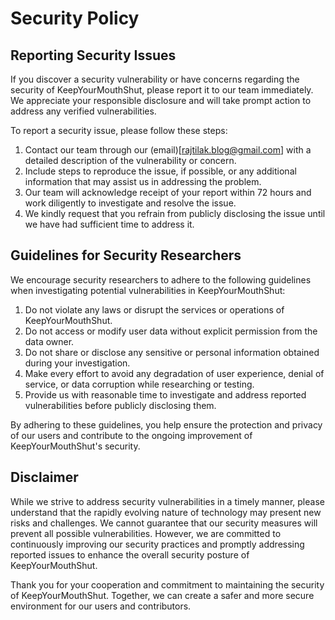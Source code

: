 # Security Policy

## Reporting Security Issues

If you discover a security vulnerability or have concerns regarding the security of KeepYourMouthShut, please report it to our team immediately. We appreciate your responsible disclosure and will take prompt action to address any verified vulnerabilities.

To report a security issue, please follow these steps:

1. Contact our team through our (email)[rajtilak.blog@gmail.com] with a detailed description of the vulnerability or concern.
2. Include steps to reproduce the issue, if possible, or any additional information that may assist us in addressing the problem.
3. Our team will acknowledge receipt of your report within 72 hours and work diligently to investigate and resolve the issue.
4. We kindly request that you refrain from publicly disclosing the issue until we have had sufficient time to address it.

## Guidelines for Security Researchers

We encourage security researchers to adhere to the following guidelines when investigating potential vulnerabilities in KeepYourMouthShut:

1. Do not violate any laws or disrupt the services or operations of KeepYourMouthShut.
2. Do not access or modify user data without explicit permission from the data owner.
3. Do not share or disclose any sensitive or personal information obtained during your investigation.
4. Make every effort to avoid any degradation of user experience, denial of service, or data corruption while researching or testing.
5. Provide us with reasonable time to investigate and address reported vulnerabilities before publicly disclosing them.

By adhering to these guidelines, you help ensure the protection and privacy of our users and contribute to the ongoing improvement of KeepYourMouthShut's security.

## Disclaimer

While we strive to address security vulnerabilities in a timely manner, please understand that the rapidly evolving nature of technology may present new risks and challenges. We cannot guarantee that our security measures will prevent all possible vulnerabilities. However, we are committed to continuously improving our security practices and promptly addressing reported issues to enhance the overall security posture of KeepYourMouthShut.

Thank you for your cooperation and commitment to maintaining the security of KeepYourMouthShut. Together, we can create a safer and more secure environment for our users and contributors.
